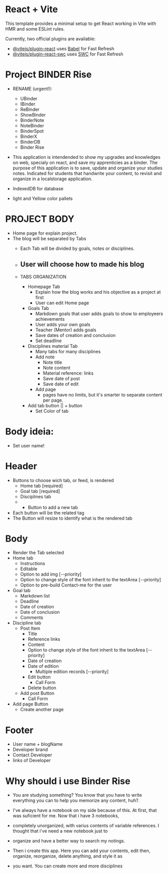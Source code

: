 # React + Vite

This template provides a minimal setup to get React working in Vite with HMR and some ESLint rules.

Currently, two official plugins are available:

- [@vitejs/plugin-react](https://github.com/vitejs/vite-plugin-react/blob/main/packages/plugin-react/README.md) uses [Babel](https://babeljs.io/) for Fast Refresh
- [@vitejs/plugin-react-swc](https://github.com/vitejs/vite-plugin-react-swc) uses [SWC](https://swc.rs/) for Fast Refresh


# Project  BINDER Rise

- RENAME (urgent!): 
    - UBinder
    - IBinder
    - ReBinder
    - ShowBinder
    - BinderNote
    - NoteBinder
    - BinderSpot
    - BinderX
    - BinderDB
    - Binder Rise

- This application is intendended to show my upgrades and knowledges on web, specialy on react, and save my apprenticies as a binder. 
  The purpose of this application is to save, update and organize your studies notes. Indicated for students that handwrite your content, to revisit and organize in a localstorage application. 

- IndexedDB for database
- light and Yellow color pallets

# PROJECT BODY
  - Home page for explain project. 
  - The blog will be separated by Tabs
    - Each Tab will be divided by goals, notes or disciplines.
    - User will choose how to made his blog
      -

    - TABS ORGANIZATION
      - Homepage Tab
        - Explain how the blog works and his objective as a project at first
        - User can edit Home page 
      - Goals Tab
        - Markdown goals that user adds goals to show to employeers achievements
        - User adds your own goals
        - Teacher (Mentor) adds goals 
        - Save dates of creation and conclusion 
        - Set deadline
      - Disciplines material Tab
        - Many tabs for many disciplines
        - Add note
          - Note title
          - Note content
          - Material reference: links
          - Save date of post
          - Save date of edit
        - Add page
          - pages have no limits, but it's smarter to separate content per page.
      - Add tab button  || + button
        - Set Color of tab

# Body ideia: 
- Set user name!
# Header
  - Buttons to choose wich tab, or feed, is rendered
    - Home tab [required]
    - Goal tab [required]
    - Disciplines tab
    - + Button to add a new tab
  - Each button will be the related tag 
  - The Button will resize to identify what is the rendered tab
# Body
  - Render the Tab selected
  - Home tab
    - Instructions
    - Editable
    - Option to add img [--priority]
    - Option to change style of the font inherit to the textArea [--priority]
    - Option to pre-build Contact-me for the user
  - Goal tab
    - Markdown list
    - Deadline
    - Date of creation
    - Date of conclusion
    - Comments
  - Discipline tab
    - Post Item
      - Title
      - Reference links
      - Content
      - Option to change style of the font inherit to the textArea [--priority]
      - Date of creation
      - Date of edition
        - Multiple edition records [--priority]
      - Edit button
        - Call Form
      - Delete button
    - Add post Button
      - Call Form
  - Add page Button
    - Create another page
# Footer
  - User name + blogName
  - Developer brand
  - Contact Developer
  - links of Developer


# Why should i use Binder Rise

  - You are studying something? You know that you have to write everything you can to help you memorize any content, huh?.
  - I've always have a notebook on my side because of this. At first, that was suficient for me. Now that i have 3 notebooks,
  - completely unorganized, with varius contents of variable references. I thought that i've need a new notebook just to 
  - organize and have a better way to search my notings. 

  - Then i create this app. Here you can add your contents, edit then, organize, reorganize, delete anything, and style it as 
  - you want. You can create more and more disciplines
